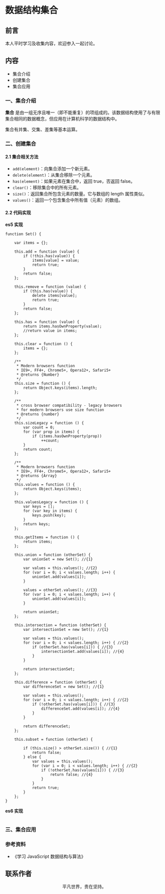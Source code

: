 # 数据结构集合

## 前言

本人平时学习及收集内容，欢迎参入一起讨论。

## 内容

- 集合介绍
- 创建集合
- 集合应用

### 一、集合介绍

**集合** 是由一组无序且唯一（即不能重复）的项组成的。该数据结构使用了与有限集合相同的数据概念，但应用在计算机科学的数据结构中。

集合有并集、交集、差集等基本运算。

### 二、创建集合

#### 2.1 集合相关方法

- `add(element)`：向集合添加一个新元素。
- `delete(element)`：从集合移除一个元素。
- `has(element)`：如果元素在集合中，返回 true，否返回 false。
- `clear()`：移除集合中的所有元素。
- `size()`：返回集合所包含元素的数量。它与数组的 length 属性类似。
- `values()`：返回一个包含集合中所有值（元素）的数组。

#### 2.2 代码实现

**es5 实现**

```
function Set() {

    var items = {};

    this.add = function (value) {
        if (!this.has(value)) {
            items[value] = value;
            return true;
        }
        return false;
    };

    this.remove = function (value) {
        if (this.has(value)) {
            delete items[value];
            return true;
        }
        return false;
    };

    this.has = function (value) {
        return items.hasOwnProperty(value);
        //return value in items;
    };

    this.clear = function () {
        items = {};
    };

    /**
     * Modern browsers function
     * IE9+, FF4+, Chrome5+, Opera12+, Safari5+
     * @returns {Number}
     */
    this.size = function () {
        return Object.keys(items).length;
    };

    /**
     * cross browser compatibility - legacy browsers
     * for modern browsers use size function
     * @returns {number}
     */
    this.sizeLegacy = function () {
        var count = 0;
        for (var prop in items) {
            if (items.hasOwnProperty(prop))
                ++count;
        }
        return count;
    };

    /**
     * Modern browsers function
     * IE9+, FF4+, Chrome5+, Opera12+, Safari5+
     * @returns {Array}
     */
    this.values = function () {
        return Object.keys(items);
    };

    this.valuesLegacy = function () {
        var keys = [];
        for (var key in items) {
            keys.push(key);
        }
        return keys;
    };

    this.getItems = function () {
        return items;
    };

    this.union = function (otherSet) {
        var unionSet = new Set(); //{1}

        var values = this.values(); //{2}
        for (var i = 0; i < values.length; i++) {
            unionSet.add(values[i]);
        }

        values = otherSet.values(); //{3}
        for (var i = 0; i < values.length; i++) {
            unionSet.add(values[i]);
        }

        return unionSet;
    };

    this.intersection = function (otherSet) {
        var intersectionSet = new Set(); //{1}

        var values = this.values();
        for (var i = 0; i < values.length; i++) { //{2}
            if (otherSet.has(values[i])) { //{3}
                intersectionSet.add(values[i]); //{4}
            }
        }

        return intersectionSet;
    };

    this.difference = function (otherSet) {
        var differenceSet = new Set(); //{1}

        var values = this.values();
        for (var i = 0; i < values.length; i++) { //{2}
            if (!otherSet.has(values[i])) { //{3}
                differenceSet.add(values[i]); //{4}
            }
        }

        return differenceSet;
    };

    this.subset = function (otherSet) {

        if (this.size() > otherSet.size()) { //{1}
            return false;
        } else {
            var values = this.values();
            for (var i = 0; i < values.length; i++) { //{2}
                if (!otherSet.has(values[i])) { //{3}
                    return false; //{4}
                }
            }
            return true;
        }
    };
}
```

**es6 实现**

```

```

### 三、集合应用

### 参考资料

- 《学习 JavaScript 数据结构与算法》

## 联系作者

<div align="center">
    <p>
        平凡世界，贵在坚持。
    </p>
    <img :src="$withBase('/about/contact.png')" />
</div>
